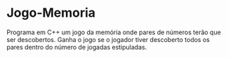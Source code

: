 # Jogo-Memoria
Programa em C++ um jogo da memória onde pares de números terão que ser descobertos. Ganha o jogo se o jogador tiver descoberto todos os pares dentro do número de jogadas estipuladas.
